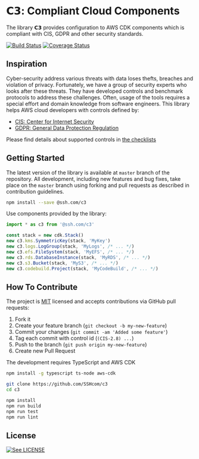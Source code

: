 # 𝗖𝟯: Compliant Cloud Components

The library 𝗖𝟯 provides configuration to AWS CDK components which is compliant with CIS, GDPR and other security standards. 

[![Build Status](https://api.travis-ci.org/SSHcom/c3.svg?branch=master)](http://travis-ci.org/SSHcom/c3)
[![Coverage Status](https://coveralls.io/repos/github/SSHcom/c3/badge.svg?branch=master)](https://coveralls.io/github/SSHcom/c3?branch=master)

## Inspiration

Cyber-security address various threats with data loses thefts, breaches and violation of privacy. Fortunately, we have a group of security experts who looks after these threats. They have developed controls and benchmark protocols to address these challenges. Often, usage of the tools requires a special effort and domain knowledge from software engineers. This library helps AWS cloud developers with controls defined by:

* [CIS: Center for Internet Security](https://www.cisecurity.org)
* [GDPR: General Data Protection Regulation](https://gdpr.eu/tag/gdpr/)

Please find details about supported controls in [the checklists](doc/checklist.md)

## Getting Started

The latest version of the library is available at `master` branch of the repository. All development, including new features and bug fixes, take place on the `master` branch using forking and pull requests as described in contribution guidelines.

```bash
npm install --save @ssh.com/c3
```

Use components provided by the library:

```typescript
import * as c3 from '@ssh.com/c3'

const stack = new cdk.Stack()
new c3.kms.SymmetricKey(stack, 'MyKey')
new c3.logs.LogGroup(stack, 'MyLogs', /* ... */)
new c3.efs.FileSystem(stack, 'MyEFS', /* ... */)
new c3.rds.DatabaseInstance(stack, 'MyRDS', /* ... */)
new c3.s3.Bucket(stack, 'MyS3', /* ... */)
new c3.codebuild.Project(stack, 'MyCodeBuild', /* ... */)
```

## How To Contribute

The project is [MIT](LICENSE) licensed and accepts contributions via GitHub pull requests:

1. Fork it
2. Create your feature branch (`git checkout -b my-new-feature`)
3. Commit your changes (`git commit -am 'Added some feature'`)
4. Tag each commit with control id (`(CIS-2.8) ...`)
5. Push to the branch (`git push origin my-new-feature`)
6. Create new Pull Request

The development requires TypeScript and AWS CDK

```bash
npm install -g typescript ts-node aws-cdk
```

```bash
git clone https://github.com/SSHcom/c3
cd c3

npm install
npm run build
npm run test
npm run lint
```

## License

[![See LICENSE](https://img.shields.io/github/license/SSHcom/c3.svg?style=for-the-badge)](LICENSE)
